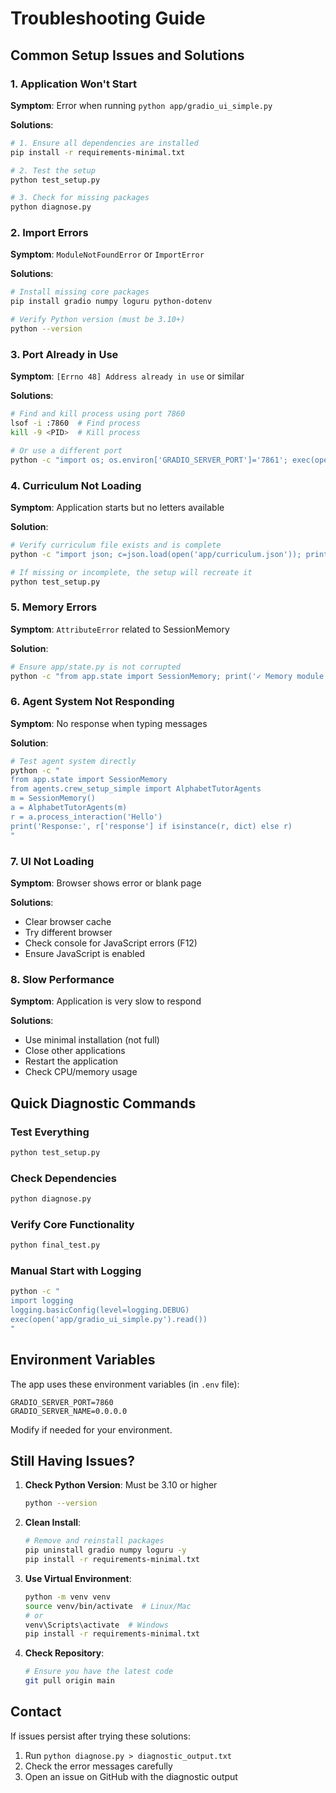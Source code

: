# Troubleshooting Guide

## Common Setup Issues and Solutions

### 1. Application Won't Start

**Symptom**: Error when running `python app/gradio_ui_simple.py`

**Solutions**:
```bash
# 1. Ensure all dependencies are installed
pip install -r requirements-minimal.txt

# 2. Test the setup
python test_setup.py

# 3. Check for missing packages
python diagnose.py
```

### 2. Import Errors

**Symptom**: `ModuleNotFoundError` or `ImportError`

**Solutions**:
```bash
# Install missing core packages
pip install gradio numpy loguru python-dotenv

# Verify Python version (must be 3.10+)
python --version
```

### 3. Port Already in Use

**Symptom**: `[Errno 48] Address already in use` or similar

**Solutions**:
```bash
# Find and kill process using port 7860
lsof -i :7860  # Find process
kill -9 <PID>  # Kill process

# Or use a different port
python -c "import os; os.environ['GRADIO_SERVER_PORT']='7861'; exec(open('app/gradio_ui_simple.py').read())"
```

### 4. Curriculum Not Loading

**Symptom**: Application starts but no letters available

**Solution**:
```bash
# Verify curriculum file exists and is complete
python -c "import json; c=json.load(open('app/curriculum.json')); print(f'Letters: {len(c)}')"

# If missing or incomplete, the setup will recreate it
python test_setup.py
```

### 5. Memory Errors

**Symptom**: `AttributeError` related to SessionMemory

**Solution**:
```bash
# Ensure app/state.py is not corrupted
python -c "from app.state import SessionMemory; print('✓ Memory module OK')"
```

### 6. Agent System Not Responding

**Symptom**: No response when typing messages

**Solution**:
```bash
# Test agent system directly
python -c "
from app.state import SessionMemory
from agents.crew_setup_simple import AlphabetTutorAgents
m = SessionMemory()
a = AlphabetTutorAgents(m)
r = a.process_interaction('Hello')
print('Response:', r['response'] if isinstance(r, dict) else r)
"
```

### 7. UI Not Loading

**Symptom**: Browser shows error or blank page

**Solutions**:
- Clear browser cache
- Try different browser
- Check console for JavaScript errors (F12)
- Ensure JavaScript is enabled

### 8. Slow Performance

**Symptom**: Application is very slow to respond

**Solutions**:
- Use minimal installation (not full)
- Close other applications
- Restart the application
- Check CPU/memory usage

## Quick Diagnostic Commands

### Test Everything
```bash
python test_setup.py
```

### Check Dependencies
```bash
python diagnose.py
```

### Verify Core Functionality
```bash
python final_test.py
```

### Manual Start with Logging
```bash
python -c "
import logging
logging.basicConfig(level=logging.DEBUG)
exec(open('app/gradio_ui_simple.py').read())
"
```

## Environment Variables

The app uses these environment variables (in `.env` file):
```
GRADIO_SERVER_PORT=7860
GRADIO_SERVER_NAME=0.0.0.0
```

Modify if needed for your environment.

## Still Having Issues?

1. **Check Python Version**: Must be 3.10 or higher
   ```bash
   python --version
   ```

2. **Clean Install**:
   ```bash
   # Remove and reinstall packages
   pip uninstall gradio numpy loguru -y
   pip install -r requirements-minimal.txt
   ```

3. **Use Virtual Environment**:
   ```bash
   python -m venv venv
   source venv/bin/activate  # Linux/Mac
   # or
   venv\Scripts\activate  # Windows
   pip install -r requirements-minimal.txt
   ```

4. **Check Repository**:
   ```bash
   # Ensure you have the latest code
   git pull origin main
   ```

## Contact

If issues persist after trying these solutions:
1. Run `python diagnose.py > diagnostic_output.txt`
2. Check the error messages carefully
3. Open an issue on GitHub with the diagnostic output